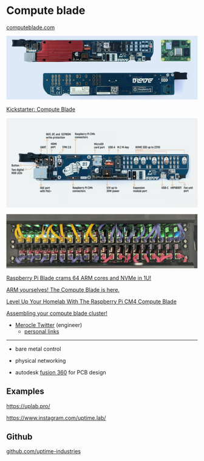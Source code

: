 # Compute blade

[computeblade.com](https://computeblade.com)

![](../img/compute-blade.jpeg)

[Kickstarter: Compute Blade](https://www.kickstarter.com/projects/uptimelab/compute-blade) 

![](../img/compute-blade.webp)

![](../img/compute-blade-cluster.webp)

[Raspberry Pi Blade crams 64 ARM cores and NVMe in 1U!](https://www.youtube.com/watch?v=zH9GwYZu_aE)

[ARM yourselves! The Compute Blade is here.](https://www.youtube.com/watch?v=rKDGlpnP-vE)

[Level Up Your Homelab With The Raspberry Pi CM4 Compute Blade](https://www.youtube.com/watch?v=LgsIYHVdFBM)

[Assembling your compute blade cluster!](https://www.youtube.com/watch?v=q43Lb7DBtKs)

- [Merocle Twitter](https://twitter.com/Merocle) (engineer)
    - [personal links](https://uplab.pro/mylink/ls/)

---

- bare metal control

- physical networking

- autodesk [fusion 360](https://www.youtube.com/results?search_query=fusion+360) for PCB design

## Examples

https://uplab.pro/

https://www.instagram.com/uptime.lab/

## Github

[github.com/uptime-industries](https://github.com/uptime-industries/)